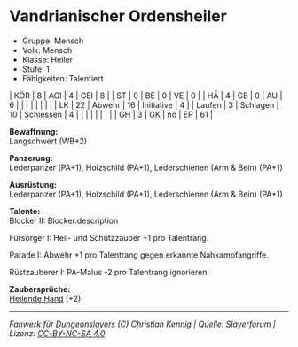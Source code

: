 # Vandrianischer Ordensheiler  
- Gruppe: Mensch  
- Volk: Mensch  
- Klasse: Heiler  
- Stufe: 1  
- Fähigkeiten: Talentiert  


| KÖR    | 8  | AGI      | 4  | GEI        | 8  |
| ST     | 0  | BE       | 0  | VE         | 0  |
| HÄ     | 4  | GE       | 0  | AU         | 6  |
|        |    |          |    |            |    |
| LK     | 22 | Abwehr   | 16 | Initiative | 4  |
| Laufen | 3  | Schlagen | 10 | Schiessen  | 4  |
|        |    |          |    |            |    |
| GH     | 3  | GK       | no | EP         | 61 |


**Bewaffnung:**  
Langschwert (WB+2)

**Panzerung:**  
Lederpanzer (PA+1), Holzschild (PA+1), Lederschienen (Arm & Bein) (PA+1)

**Ausrüstung:**  
Lederpanzer (PA+1), Holzschild (PA+1), Lederschienen (Arm & Bein) (PA+1)

**Talente:**  
Blocker II: Blocker.description

Fürsorger I: Heil- und Schutzzauber +1 pro Talentrang.

Parade I: Abwehr +1 pro Talentrang gegen erkannte Nahkampfangriffe.

Rüstzauberer I: PA-Malus -2 pro Talentrang ignorieren.


**Zaubersprüche:**  
[Heilende Hand](/grw/zauber/heilende-hand.md) (+2)




___
*Fanwerk für [Dungeonslayers](https://www.dungeonslayers.net/) (C) Christian Kennig | Quelle: Slayerforum | Lizenz: [CC-BY-NC-SA 4.0](https://creativecommons.org/licenses/by-nc-sa/4.0/deed.de)*
